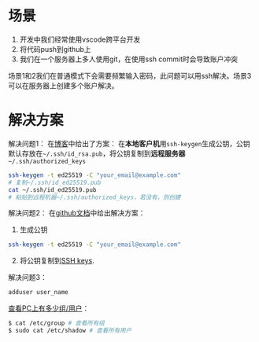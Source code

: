 ﻿---
titles: 多用户办公免密vscode+github
---

# 场景
1. 开发中我们经常使用vscode跨平台开发
2. 将代码push到github上
3. 我们在一个服务器上多人使用git，在使用ssh commit时会导致账户冲突

场景1和2我们在普通模式下会需要频繁输入密码，此问题可以用ssh解决。场景3可以在服务器上创建多个账户解决。

# 解决方案
解决问题1：
在[博客](https://www.cnblogs.com/wolbo/p/11979134.html)中给出了方案：
在**本地客户机**用`ssh-keygen`生成公钥，公钥默认存放在`~/.ssh/id_rsa.pub`，将公钥复制到**远程服务器** `~/.ssh/authorized_keys`
```bash
ssh-keygen -t ed25519 -C "your_email@example.com"
# 复制~/.ssh/id_ed25519.pub
cat ~/.ssh/id_ed25519.pub
# 粘贴到远程机器~/.ssh/authorized_keys，若没有，则创建
```

解决问题2：
在[github文档](https://docs.github.com/en/free-pro-team@latest/github/authenticating-to-github/generating-a-new-ssh-key-and-adding-it-to-the-ssh-agent)中给出解决方案：
1. 生成公钥
```bash
ssh-keygen -t ed25519 -C "your_email@example.com"
```
2. 将公钥复制到[SSH keys](https://github.com/settings/keys).

解决问题3：
```bash
adduser user_name
```

[查看PC上有多少组/用户](https://blog.csdn.net/dehailiu/article/details/10086725)：

```bash
$ cat /etc/group # 查看所有组
$ sudo cat /etc/shadow # 查看所有用户
```
